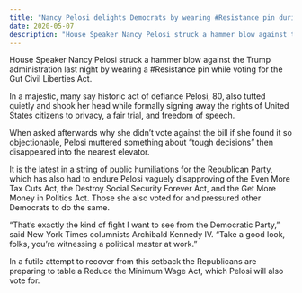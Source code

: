 ```yaml
---
title: "Nancy Pelosi delights Democrats by wearing #Resistance pin during political capitulation"
date: 2020-05-07
description: "House Speaker Nancy Pelosi struck a hammer blow against the Trump administration last night by wearing a #Resistance pin while voting for the Gut Civil Liberties Act."
---
```


House Speaker Nancy Pelosi struck a hammer blow against the Trump administration last night by wearing a #Resistance pin while voting for the Gut Civil Liberties Act.

In a majestic, many say historic act of defiance Pelosi, 80, also tutted quietly and shook her head while formally signing away the rights of United States citizens to privacy, a fair trial, and freedom of speech.

When asked afterwards why she didn’t vote against the bill if she found it so objectionable, Pelosi muttered something about “tough decisions” then disappeared into the nearest elevator.

It is the latest in a string of public humiliations for the Republican Party, which has also had to endure Pelosi vaguely disapproving of the Even More Tax Cuts Act, the Destroy Social Security Forever Act, and the Get More Money in Politics Act. Those she also voted for and pressured other Democrats to do the same.

“That’s exactly the kind of fight I want to see from the Democratic Party,” said New York Times columnists Archibald Kennedy IV. “Take a good look, folks, you’re witnessing a political master at work.”

In a futile attempt to recover from this setback the Republicans are preparing to table a Reduce the Minimum Wage Act, which Pelosi will also vote for.
